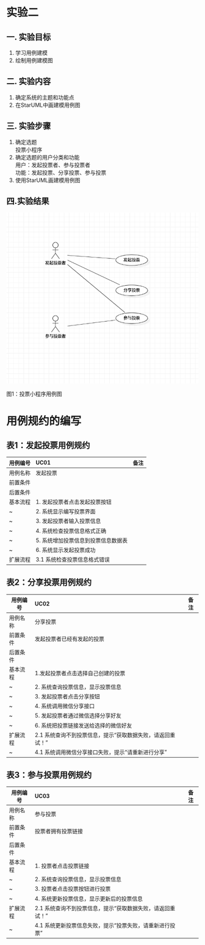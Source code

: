 # 实验二

## 一. 实验目标
1. 学习用例建模
2. 绘制用例建模图

## 二. 实验内容
1. 确定系统的主题和功能点  
2. 在StarUML中画建模用例图

## 三. 实验步骤
1. 确定选题  
   投票小程序  
2. 确定选题的用户分类和功能   
   用户：发起投票者、参与投票者  
   功能：发起投票、分享投票、参与投票  
3. 使用StarUML画建模用例图


## 四.实验结果
![实验二用例图](./Lab2_UseCaseDiagram.jpg)

图1：投票小程序用例图
# 用例规约的编写

## 表1：发起投票用例规约  

用例编号  | UC01 | 备注  
-|:-|-  
用例名称  | 发起投票  |   
前置条件  |      |    
后置条件  |      |   
基本流程  | 1. 发起投票者点击发起投票按钮  | 
~| 2. 系统显示编写投票界面  |   
~| 3. 发起投票者输入投票信息  |   
~| 4. 系统检查投票信息格式正确  |   
~| 5. 系统增加投票信息到投票信息数据表 |  
~| 6. 系统显示发起投票成功 |
扩展流程  | 3.1 系统检查投票信息格式错误  |    




## 表2：分享投票用例规约  

用例编号  | UC02 | 备注  
-|:-|-  
用例名称  |分享投票  |   
前置条件  |发起投票者已经有发起的投票    |    
后置条件  |      |   
基本流程  | 1.发起投票者点击选择自己创建的投票  |   
~| 2. 系统查询投票信息，显示投票信息  |   
~| 3. 发起投票者点击分享按钮 |   
~| 4. 系统调用微信分享接口  |
~| 5. 发起投票者通过微信选择分享好友  |
~| 6. 系统把投票链接发送给选择的微信好友  |
扩展流程  | 2.1 系统查询不到投票信息，提示“获取数据失败，请返回重试！”  |    
~| 4.1 系统调用微信分享接口失败，提示“请重新进行分享”   |  


## 表3：参与投票用例规约  

用例编号  | UC03 | 备注  
-|:-|-  
用例名称  | 参与投票  |   
前置条件  | 投票者拥有投票链接     |   
后置条件  |      |   
基本流程  | 1. 投票者点击投票链接  |    
~| 2. 系统查询投票信息，显示投票信息  |   
~| 3. 投票者点击投票按钮进行投票  |   
~| 4. 系统更新投票信息，显示更新后的投票信息  |     
扩展流程  | 2.1 系统查询不到投票信息，提示“获取数据失败，请返回重试！”  |    
~| 4.1 系统更新投票信息失败，提示“投票失败，请重新进行投票”   |  
